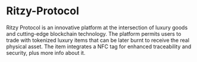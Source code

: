 # Ritzy-Protocol
Ritzy Protocol is an innovative platform at the intersection of luxury goods and cutting-edge blockchain technology. The platform permits users to trade with tokenized luxury items that can be later burnt to receive the real physical asset. The item integrates a NFC tag for enhanced traceability and security, plus more info about it.
